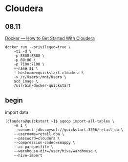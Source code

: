 Cloudera
===

08.11
---

[Docker — How to Get Started With Cloudera](https://dzone.com/articles/docker-how-to-get-started-with-cloudera)

```
docker run --privileged=true \
    -ti -d \
    -p 8888:8888 \
    -p 80:80 \
    -p 7180:7180 \
    --name $1 \
    --hostname=quickstart.cloudera \
    -v /c/Users:/mnt/Users \
    $cd_image \
    /usr/bin/docker-quickstart
```

begin
---

import data

```
[cloudera@quickstart ~]$ sqoop import-all-tables \
    -m 1 \
    --connect jdbc:mysql://quickstart:3306/retail_db \
    --username=retail_dba \
    --password=cloudera \
    --compression-codec=snappy \
    --as-parquetfile \
    --warehouse-dir=/user/hive/warehouse \
    --hive-import
```
